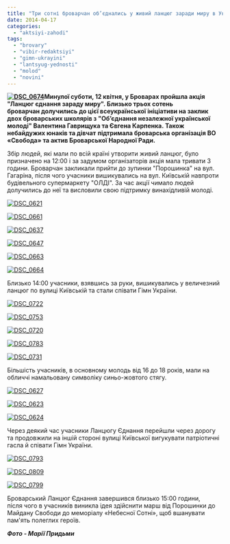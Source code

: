 ```yaml
---
title: "Три сотні броварчан об’єднались у живий ланцюг заради миру в Україні"
date: 2014-04-17
categories: 
  - "aktsiyi-zahodi"
tags: 
  - "brovary"
  - "vibir-redaktsiyi"
  - "gimn-ukrayini"
  - "lantsyug-yednosti"
  - "molod"
  - "novini"
---
```


**[![DSC_0674](https://mpz.brovary.org/wp-content/uploads/2014/04/DSC_0674.jpg)](https://mpz.brovary.org/wp-content/uploads/2014/04/DSC_0674.jpg)Минулої суботи, 12 квітня, у Броварах пройшла акція "Ланцюг єднання зараду миру". Близько трьох сотень броварчан долучились до цієї всеукраїнської ініціативи на заклик двох броварських школярів з "Об’єднання незалежної української молоді" Валентина Гаврищука та Євгена Карпенка. Також небайдужих юнаків та дівчат** **підтримала броварська організація ВО «Свобода» та актив Броварської Народної Ради.** 

Збір людей, які мали по всій країні утворити живий ланцюг, було призначено на 12:00 і за задумом організаторів акція мала тривати 3 години. Броварчан закликали прийти до зупинки "Порошинка" на вул. Гагаріна, після чого учасники вишикувались на вул. Київській навпроти будівельного супермаркету "ОЛДІ". За час акції чимало людей долучились до неї та висловили свою підтримку винахідливій молоді.

[![DSC_0621](https://mpz.brovary.org/wp-content/uploads/2014/04/DSC_0621.jpg)](https://mpz.brovary.org/wp-content/uploads/2014/04/DSC_0621.jpg)

[![DSC_0661](https://mpz.brovary.org/wp-content/uploads/2014/04/DSC_0661.jpg)](https://mpz.brovary.org/wp-content/uploads/2014/04/DSC_0661.jpg)

[![DSC_0637](https://mpz.brovary.org/wp-content/uploads/2014/04/DSC_0637.jpg)](https://mpz.brovary.org/wp-content/uploads/2014/04/DSC_0637.jpg)

[![DSC_0647](https://mpz.brovary.org/wp-content/uploads/2014/04/DSC_0647.jpg)](https://mpz.brovary.org/wp-content/uploads/2014/04/DSC_0647.jpg)

[![DSC_0663](https://mpz.brovary.org/wp-content/uploads/2014/04/DSC_0663.jpg)](https://mpz.brovary.org/wp-content/uploads/2014/04/DSC_0663.jpg)

[![DSC_0664](https://mpz.brovary.org/wp-content/uploads/2014/04/DSC_0664.jpg)](https://mpz.brovary.org/wp-content/uploads/2014/04/DSC_0664.jpg)

Близько 14:00 учасники, взявшись за руки, вишикувались у величезний ланцюг по вулиці Київській та стали співати Гімн України.

[![DSC_0722](https://mpz.brovary.org/wp-content/uploads/2014/04/DSC_0722.jpg)](https://mpz.brovary.org/wp-content/uploads/2014/04/DSC_0722.jpg)

[![DSC_0753](https://mpz.brovary.org/wp-content/uploads/2014/04/DSC_0753.jpg)](https://mpz.brovary.org/wp-content/uploads/2014/04/DSC_0753.jpg)

[![DSC_0720](https://mpz.brovary.org/wp-content/uploads/2014/04/DSC_0720.jpg)](https://mpz.brovary.org/wp-content/uploads/2014/04/DSC_0720.jpg)

[![DSC_0783](https://mpz.brovary.org/wp-content/uploads/2014/04/DSC_0783.jpg)](https://mpz.brovary.org/wp-content/uploads/2014/04/DSC_0783.jpg)

[![DSC_0731](https://mpz.brovary.org/wp-content/uploads/2014/04/DSC_0731.jpg)](https://mpz.brovary.org/wp-content/uploads/2014/04/DSC_0731.jpg)

Більшість учасників, в основному молодь від 16 до 18 років, мали на обличчі намальовану символіку синьо-жовтого стягу.

[![DSC_0627](https://mpz.brovary.org/wp-content/uploads/2014/04/DSC_0627.jpg)](https://mpz.brovary.org/wp-content/uploads/2014/04/DSC_0627.jpg)

[![DSC_0623](https://mpz.brovary.org/wp-content/uploads/2014/04/DSC_0623.jpg)](https://mpz.brovary.org/wp-content/uploads/2014/04/DSC_0623.jpg)

[![DSC_0624](https://mpz.brovary.org/wp-content/uploads/2014/04/DSC_0624.jpg)](https://mpz.brovary.org/wp-content/uploads/2014/04/DSC_0624.jpg)

Через деякий час учасники Ланцюгу Єднання перейшли через дорогу та продовжили на іншій стороні вулиці Київської вигукувати патріотичні гасла й співати Гімн України.

[![DSC_0793](https://mpz.brovary.org/wp-content/uploads/2014/04/DSC_0793.jpg)](https://mpz.brovary.org/wp-content/uploads/2014/04/DSC_0793.jpg)

[![DSC_0809](https://mpz.brovary.org/wp-content/uploads/2014/04/DSC_0809.jpg)](https://mpz.brovary.org/wp-content/uploads/2014/04/DSC_0809.jpg)

[![DSC_0799](https://mpz.brovary.org/wp-content/uploads/2014/04/DSC_0799.jpg)](https://mpz.brovary.org/wp-content/uploads/2014/04/DSC_0799.jpg)

Броварський Ланцюг Єднання завершився близько 15:00 години, після чого в учасників виникла ідея здійснити марш від Порошинки до Майдану Свободи до меморіалу «Небесної Сотні», щоб вшанувати пам'ять полеглих героїв.

_**Фото - Марії Придьми**_
